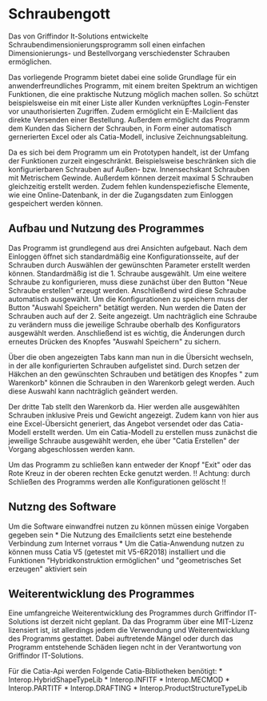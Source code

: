 

# Schraubengott

Das von Griffindor It-Solutions entwickelte Schraubendimensionierungsprogramm soll einen einfachen Dimensionierungs- und Bestellvorgang verschiedenster Schrauben ermöglichen.

Das vorliegende Programm bietet dabei eine solide Grundlage für ein anwenderfreundliches Programm, mit einem breiten Spektrum an wichtigen Funktionen, die eine praktische Nutzung möglich machen sollen.
So schützt beispielsweise ein mit einer Liste aller Kunden verknüpftes Login-Fenster vor unauthorisierten Zugriffen. Zudem ermöglicht ein E-Mailclient das direkte Versenden einer Bestellung.
Außerdem ermöglicht das Programm dem Kunden das Sichern der Schrauben, in Form einer automatisch gernerierten Excel oder als Catia-Modell, inclusive Zeichnungsableitung. 

Da es sich bei dem Programm um ein Prototypen handelt, ist der Umfang der Funktionen zurzeit eingeschränkt. Beispielsweise beschränken sich die konfigurierbaren Schrauben auf Außen- bzw. Innensechskant Schrauben mit Metrischem Gewinde. Außerdem können derzeit maximal 5 Schrauben gleichzeitig erstellt werden. Zudem fehlen kundenspeziefische Elemente, wie eine Online-Datenbank, in der die Zugangsdaten zum Einloggen gespeichert werden können. 



## Aufbau und Nutzung des Programmes 

Das Programm ist grundlegend aus drei Ansichten aufgebaut. Nach dem Einloggen öffnet sich standardmäßig eine Konfigurationsseite, auf der Schrauben durch Auswählen der gewünschten Parameter erstellt werden können. 
Standardmäßig ist die 1. Schraube ausgewählt. Um eine weitere Schraube zu konfigurieren, muss diese zunächst über den Button "Neue Schraube erstellen" erzeugt werden. Anschließend wird diese Schraube automatisch ausgewählt. 
Um die Konfigurationen zu speichern muss der Button "Auswahl Speichern" betätigt werden. Nun werden die Daten der Schrauben auch auf der 2. Seite angezeigt. Um nachträglich eine Schraube zu verändern muss die jeweilige Schraube oberhalb des Konfigurators ausgewählt werden. Anschließend ist es wichtig, die Änderungen durch erneutes Drücken des Knopfes "Auswahl Speichern" zu sichern. 

Über die oben angezeigten Tabs kann man nun in die Übersicht wechseln, in der alle konfigurierten Schrauben aufgelistet sind. Durch setzen der Häkchen an den gewünschten Schrauben und betätigen des Knopfes " zum Warenkorb" können die Schrauben 
in den Warenkorb gelegt werden. Auch diese Auswahl kann nachträglich geändert werden. 

Der dritte Tab stellt den Warenkorb da. Hier werden alle ausgewählten Schrauben inklusive Preis und Gewicht angezeigt. Zudem kann von hier aus eine Excel-Übersicht generiert, das Angebot versendet oder das Catia-Modell erstellt werden. Um ein Catia-Modell zu erstellen muss zunächst die jeweilige Schraube ausgewählt werden, ehe über "Catia Erstellen" der Vorgang abgeschlossen werden kann. 

Um das Programm zu schließen kann entweder der Knopf "Exit" oder das Rote Kreuz in der oberen rechten Ecke genutzt werden. !! Achtung: durch Schließen des Programms werden alle Konfigurationen gelöscht !! 



## Nutzng des Software 
Um die Software einwandfrei nutzen zu können müssen einige Vorgaben gegeben sein 
	*	Die Nutzung des Emailclients setzt eine bestehende Verbindung zum Internet vorraus 
	*	Um die Catia-Anwendung nutzen zu können muss Catia V5 (getestet mit V5-6R2018) installiert und die Funktionen "Hybridkonstruktion ermöglichen" und "geometrisches Set erzeugen" aktiviert sein 



## Weiterentwicklung des Programmes 
 
Eine umfangreiche Weiterentwicklung des Programmes durch Griffindor IT-Solutions ist derzeit nicht geplant. Da das Programm über eine MIT-Lizenz lizensiert ist, ist allerdings jedem die Verwendung und Weiterentwicklung des Programms gestattet. 
Dabei auftretende Mängel oder durch das Programm entstehende Schäden liegen ncht in der Verantwortung von Griffindor IT-Solutions. 

Für die Catia-Api werden Folgende Catia-Bibliotheken benötigt:
	*	Interop.HybridShapeTypeLib
	*	Interop.INFITF
	*	Interop.MECMOD
	*	Interop.PARTITF
	*	Interop.DRAFTING
	*	Interop.ProductStructureTypeLib
